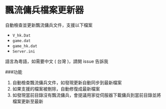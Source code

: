 # 飄流傭兵檔案更新器

自動檢查並更新飄流傭兵文件，支援以下檔案

- `V_hk.Dat`
- `game.dat`
- `game_hk.dat`
- `Server.ini`

語言為粵語，如需要中文 ( 台灣 )，請開 issue 告訴我

###功能

1.  自動檢查飄流傭兵文件，如發現更新自動同步到最新檔案
2.  如果支援的檔案被刪除，自動修復成最新檔案
3.  如發現當前目錄沒有飄流傭兵，會提議用家從伺服器下載傭兵到當前目錄並將檔案更新至最新
